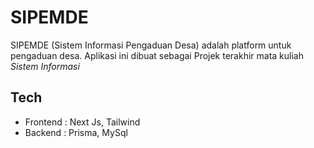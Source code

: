 
# SIPEMDE 

SIPEMDE (Sistem Informasi Pengaduan Desa) adalah platform untuk pengaduan desa. Aplikasi ini dibuat sebagai Projek terakhir mata kuliah *Sistem Informasi*


## Tech

- Frontend : Next Js, Tailwind
- Backend : Prisma, MySql
